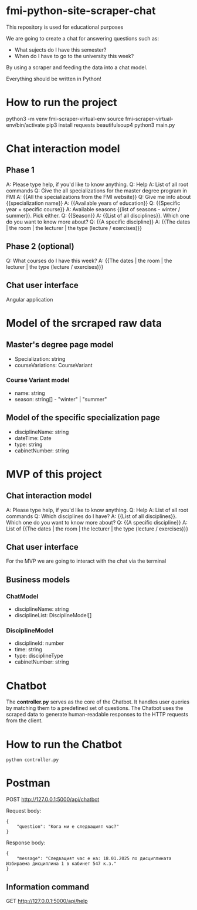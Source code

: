 # fmi-python-site-scraper-chat
This repository is used for educational purposes

We are going to create a chat for answering questions such as:
- What sujects do I have this semester?
- When do I have to go to the university this week?

By using a scraper and feeding the data into a chat model.

Everything should be written in Python!

# How to run the project
python3 -m venv fmi-scraper-virtual-env
source fmi-scraper-virtual-env/bin/activate
pip3 install requests beautifulsoup4
python3 main.py

# Chat interaction model
##  Phase 1
A: Please type help, if you'd like to know anything.
Q: Help
A: List of all root commands
Q: Give the all specializations for the master degree program in FMI
A: {{All the specializations from the FMI website}}
Q: Give me info about {{specialization name}}
A: {{Available years of education}}
Q: {{Specific year + specific course}}
A: Available seasons {{list of seasons - winter / summer}}. Pick either.
Q: {{Season}}
A: {{List of all disciplines}}. Which one do you want to know more about?
Q: {{A specific discipline}}
A: {{The dates | the room | the lecturer | the type (lecture / exercises)}}

## Phase 2 (optional)
Q: What courses do I have this week?
A: {{The dates | the room | the lecturer | the type (lecture / exercises)}}

## Chat user interface
Angular application

# Model of the srcraped raw data
## Master's degree page model
- Specialization: string
- courseVariations: CourseVariant

### Course Variant model
- name: string
- season: string[] - "winter" | "summer"

## Model of the specific specialization page 
- disciplineName: string
- dateTime: Date
- type: string
- cabinetNumber: string

# MVP of this project
## Chat interaction model
A: Please type help, if you'd like to know anything.
Q: Help
A: List of all root commands
Q: Which disciplines do I have?
A: {{List of all disciplines}}. Which one do you want to know more about?
Q: {{A specific discipline}}
A: List of {{The dates | the room | the lecturer | the type (lecture / exercises)}}

## Chat user interface
For the MVP we are going to interact with the chat via the terminal

## Business models
### ChatModel
- disciplineName: string
- disciplineList: DisciplineModel[]

### DisciplineModel
- disciplineId: number
- time: string
- type: disciplineType
- cabinetNumber: string


# Chatbot
The **controller.py** serves as the core of the Chatbot. It handles user queries by matching them to a predefined set of questions. The Chatbot uses the scraped data to generate human-readable responses to the HTTP requests from the client.

# How to run the Chatbot
```
python controller.py
```
# Postman
POST http://127.0.0.1:5000/api/chatbot

Request body:
```
{
    "question": "Кога ми е следващият час?"
}
```
Response body:
```
{
    "message": "Следващият час е на: 18.01.2025 по дисциплината Избираема дисциплина 1 в кабинет 547 к.з."
}
```
## Information command
GET http://127.0.0.1:5000/api/help


